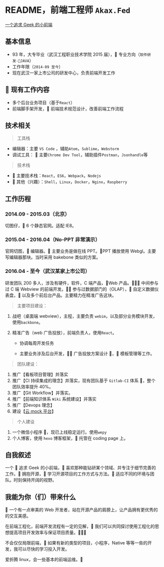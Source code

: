 # README，前端工程师 `Akax.Fed`

[一个追求 Geek 的小前端](http://www.fudoor.net/)

## 基本信息

- 93 年，大专毕业（武汉工程职业技术学院 2015 届）， 专业方向（`软件研发-JAVA`）
- 工作年限（`2014-09 至今`）
- 现在武汉一家上市公司的研发中心，负责前端开发工作

##  现有工作内容

- 多个后台业务项目（基于`React`）
- 前端脚手架开发， 前端技术规范设计，改善前端工作流程

## 技术相关

> 工具栈

- 编辑器：主要 `VS Code` ，辅助`Atom`，`Sublime`，`Webstorm`
- 调试工具：  主要`Chrome Dev Tool`，辅助插件`Postman`，`Jsonhandle`等

> 技术栈

-  主要技术栈：`React`，`ES6`，`Webpack`，`Nodejs`
-  其他（兴趣）：`Shell`，`Linux`，`Docker`，`Nginx`，`Raspberry`

## 工作历程

### 2014.09 - 2015.03（北京）

切图仔， 6 个静态官网。适配 IE8。

### 2015.04 - 2016.04（No-PPT 非常演示）

官网切图， 编辑器。 主要业务是做在线 PPT。PPT 播放使用 Webgl。主要写编辑器那块。当时采用 bakebone 类似的方案。

### 2016.04 - 至今（武汉某家上市公司）

研发团队 200 多人，涉及有硬件，软件，C 端产品，Web 产品。 中间参与过 C 端 Webview 的前端开发。 参与过数据部门的（OLAP）， 自定义数据仪表盘， 以及多个前后台产品。主要精力在精准广告这块。

> 主要项目建设：

1.  战吧（桌面端 webview），主程，主要负责 `webim`，以及部分业务模块开发，使用`backbone`。
2.  精准广告（web 广告投放），前端负责人，使用`React`。

    - 协调每周开发任务

    - 主要业务涉及后台开发， 广告投放方案设计 ， 模板管理等工作。

> 团队建设：

1.  推广【看板项目管理】并落实
2.  推广【CI 持续集成的理念】并落实，现有团队基于 `Gitlab-CI` 体系 ，整个团队效率提升 40%。
3.  推广【Git Workflow】并落实。
4.  推广【前端知识体系 `Wiki` 系统建设】并落实
5.  推广【Devops 理念】
6.  建设【[云 mock 平台](http://amp.fudoor.net/)】

> 个人建设

1.  一个微信小程序 ，现已上线稳定运行。使用`wepy`
2.  个人博客，使用 `hexo` 博客框架， 托管在 coding page 上。

## 自我叙述

一个  追求 Geek 的小前端， 喜欢那种能钻研某个领域、并专注于细节完善的工作。 拥抱开源， 学习开源项目的工作方式与方法。 适应不同的环境与团队。时刻保持开阔的视野。

## 我能为你（们）带来什么

 一个有一点审美的 Web 开发者，站在开源产品的肩膀上，让产品拥有更优秀的的交互美感。

在前端工程化，前端开发流程有一定的见解， 我们可以共同探讨使用工程化的思想提高项目开发效率与保证项目质量。

不会仅仅局限前端， 如果有新的类型的项目，小程序，Native 等等一些的开发，我可以尽快的学习投入开发。

爱折腾 linux，会一些基本的前端运维。
